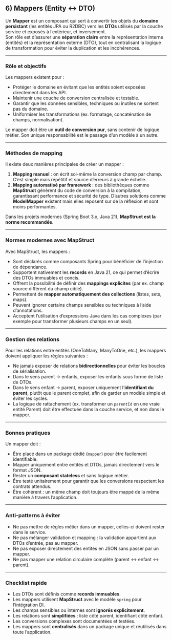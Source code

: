 ## 6) Mappers (Entity ↔ DTO)

Un **Mapper** est un composant qui sert à convertir les objets du **domaine persistant** (les entités JPA ou R2DBC) vers les **DTOs** utilisés par la couche service et exposés à l’extérieur, et inversement.  
Son rôle est d’assurer une **séparation claire** entre la représentation interne (entités) et la représentation externe (DTO), tout en centralisant la logique de transformation pour éviter la duplication et les incohérences.

---

### Rôle et objectifs

Les mappers existent pour :
- Protéger le domaine en évitant que les entités soient exposées directement dans les API.
- Maintenir une couche de conversion centralisée et testable.
- Garantir que les données sensibles, techniques ou inutiles ne sortent pas du domaine.
- Uniformiser les transformations (ex. formatage, concaténation de champs, normalisation).

Le mapper doit être un **outil de conversion pur**, sans contenir de logique métier. Son unique responsabilité est le passage d’un modèle à un autre.

---

### Méthodes de mapping

Il existe deux manières principales de créer un mapper :
1. **Mapping manuel** : on écrit soi-même la conversion champ par champ. C’est simple mais répétitif et source d’erreurs à grande échelle.
2. **Mapping automatisé par framework** : des bibliothèques comme **MapStruct** génèrent du code de conversion à la compilation, garantissant performance et sécurité de type. D’autres solutions comme **ModelMapper** existent mais elles reposent sur de la réflexion et sont moins performantes.

Dans les projets modernes (Spring Boot 3.x, Java 21), **MapStruct est la norme recommandée**.

---

### Normes modernes avec MapStruct

Avec MapStruct, les mappers :
- Sont déclarés comme composants Spring pour bénéficier de l’injection de dépendance.
- Supportent nativement les **records** en Java 21, ce qui permet d’écrire des DTOs immuables et concis.
- Offrent la possibilité de définir des **mappings explicites** (par ex. champ source différent du champ cible).
- Permettent de **mapper automatiquement des collections** (listes, sets, maps).
- Peuvent ignorer certains champs sensibles ou techniques à l’aide d’annotations.
- Acceptent l’utilisation d’expressions Java dans les cas complexes (par exemple pour transformer plusieurs champs en un seul).

---

### Gestion des relations

Pour les relations entre entités (OneToMany, ManyToOne, etc.), les mappers doivent appliquer les règles suivantes :
- Ne jamais exposer de relations **bidirectionnelles** pour éviter les boucles de sérialisation.
- Dans le sens parent → enfants, exposer les enfants sous forme de liste de DTOs.
- Dans le sens enfant → parent, exposer uniquement l’**identifiant du parent**, plutôt que le parent complet, afin de garder un modèle simple et éviter les cycles.
- La logique de rattachement (ex. transformer un `parentId` en une vraie entité Parent) doit être effectuée dans la couche service, et non dans le mapper.

---

### Bonnes pratiques

Un mapper doit :
- Être placé dans un package dédié (`mapper`) pour être facilement identifiable.
- Mapper uniquement entre entités et DTOs, jamais directement vers le format JSON.
- Rester un **composant stateless** et sans logique métier.
- Être testé unitairement pour garantir que les conversions respectent les contrats attendus.
- Être cohérent : un même champ doit toujours être mappé de la même manière à travers l’application.

---

### Anti-patterns à éviter

- Ne pas mettre de règles métier dans un mapper, celles-ci doivent rester dans le service.
- Ne pas mélanger validation et mapping : la validation appartient aux DTOs d’entrée, pas au mapper.
- Ne pas exposer directement des entités en JSON sans passer par un mapper.
- Ne pas mapper une relation circulaire complète (parent ↔ enfant ↔ parent).

---

### Checklist rapide

- Les DTOs sont définis comme **records immuables**.
- Les mappers utilisent **MapStruct** avec le modèle `spring` pour l’intégration DI.
- Les champs sensibles ou internes sont **ignorés explicitement**.
- Les relations sont **simplifiées** : liste côté parent, identifiant côté enfant.
- Les conversions complexes sont documentées et testées.
- Les mappers sont **centralisés** dans un package unique et réutilisés dans toute l’application.  
